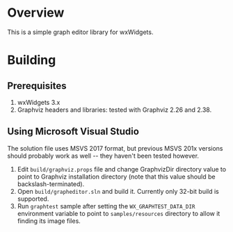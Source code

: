 Overview
========

This is a simple graph editor library for wxWidgets.


Building
========

Prerequisites
-------------

1. wxWidgets 3.x
1. Graphviz headers and libraries: tested with Graphviz 2.26 and 2.38.


Using Microsoft Visual Studio
-----------------------------

The solution file uses MSVS 2017 format, but previous MSVS 201x versions should
probably work as well -- they haven't been tested however.

1. Edit `build/graphviz.props` file and change GraphvizDir directory value to
   point to Graphviz installation directory (note that this value should be
   backslash-terminated).
1. Open `build/grapheditor.sln` and build it. Currently only 32-bit build is
   supported.
1. Run `graphtest` sample after setting the `WX_GRAPHTEST_DATA_DIR` environment
   variable to point to `samples/resources` directory to allow it finding its
   image files.
